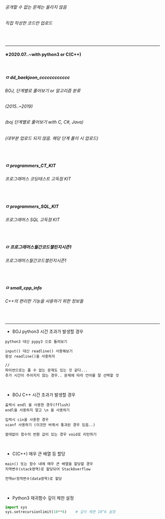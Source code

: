 ###### *공개할 수 없는 문제는 올리지 않음*
###### *직접 작성한 코드만 업로드*
<br>

---
#### ※2020.07..~with python3 or C(C++)
<br>

##### ㅁ dd_baekjoon_cccccccccccc
###### BOJ, 단계별로 풀어보기 or 알고리즘 분류
###### (2015..~2019)
###### (boj 단계별로 풀어보기 with C, C#, Java)
###### (대부분 업로드 되지 않음. 해당 단계 풀이 시 업로드)
<br>

##### ㅁ programmers_CT_KIT
###### 프로그래머스 코딩테스트 고득점 KIT
<br>

##### ㅁ programmers_SQL_KIT
###### 프로그래머스 SQL 고득점 KIT
<br>

##### ㅁ 프로그래머스월간코드챌린지시즌1
###### 프로그래머스월간코드챌린지시즌1
<br>

##### ㅁ small_cpp_info
###### C++의 편리한 기능을 사용하기 위한 정보들

<br>

*************************************************************************

* BOJ python3 시간 초과가 발생할 경우
```
python3 대신 pypy3 으로 돌려보기

input() 대신 readline() 사용해보기
항상 readline()을 사용하자

//
파이썬으로는 풀 수 없는 문제도 있는 것 같다...
추가 시간이 주어지지 않는 경우.. 문제에 따라 언어를 잘 선택할 것
```
<br>

* BOJ C++ 시간 초과가 발생할 경우
```
출력시 endl 을 사용한 경우(fflush)
endl을 사용하지 말고 \n 을 사용하기

입력시 cin을 사용한 경우
scanf 사용하기 (이것만 바꿔서 통과된 경우 있음..)

쓸데없이 함수의 반환 값이 있는 경우 void로 리턴하기
```
<br>

* C(C++) 매우 큰 배열 등 할당
```
main() 또는 함수 내에 매우 큰 배열을 할당할 경우
지역변수(stack영역)로 할당되어 StackOverflow

전역or정적변수(data영역)로 할당
```
<br>

* Python3 재귀함수 깊이 제한 설정
```py
import sys
sys.setrecursionlimit(10**6)    # 깊이 제한 10^6 설정
```

